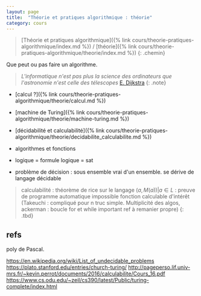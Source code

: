 ```yaml
---
layout: page
title:  "Théorie et pratiques algorithmique : théorie"
category: cours
---
```


> [Théorie et pratiques algorithmique]({% link cours/theorie-pratiques-algorithmique/index.md %}) / [théorie]({% link cours/theorie-pratiques-algorithmique/theorie/index.md %})
{: .chemin}

Que peut ou pas faire un algorithme.

> *L'informatique n'est pas plus la science des ordinateurs que l'astronomie n'est celle des télescopes* [E. Dijkstra](https://fr.wikipedia.org/wiki/Edsger_Dijkstra)
{: .note}

* [calcul ?]({% link cours/theorie-pratiques-algorithmique/theorie/calcul.md %})
* [machine de Turing]({% link cours/theorie-pratiques-algorithmique/theorie/machine-turing.md %})
* [décidabilité et calculabilité]({% link cours/theorie-pratiques-algorithmique/theorie/decidabilite_calculabilite.md %})


* algorithmes et fonctions

* logique = formule logique = sat
* problème de décision : sous ensemble vrai d'un ensemble. se dérive de langage décidable

> calculabilité :
> théorème de rice sur le langage ${(a, M(a)) | a \in L}$ : preuve de programme automatique impossible
> fonction calculable d'intérêt (Takeuchi : compliqué pour n truc simple. Multiplicité des algos, ackerman : boucle for et while important
> ref à remanier propre)
{: .tbd}

## refs

poly de Pascal.

<https://en.wikipedia.org/wiki/List_of_undecidable_problems>
<https://plato.stanford.edu/entries/church-turing/>
<http://pageperso.lif.univ-mrs.fr/~kevin.perrot/documents/2016/calculabilite/Cours_16.pdf>
<https://www.cs.odu.edu/~zeil/cs390/latest/Public/turing-complete/index.html>